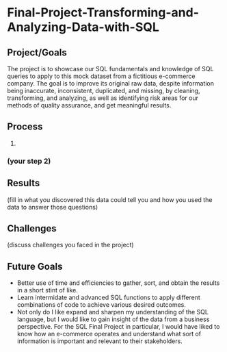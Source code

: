# Final-Project-Transforming-and-Analyzing-Data-with-SQL

## Project/Goals
The project is to showcase our SQL fundamentals and knowledge of SQL queries to apply to this mock dataset from a fictitious e-commerce company.  The goal is to improve its original raw data, despite information being inaccurate, inconsistent, duplicated, and missing, by cleaning, transforming, and analyzing, as well as identifying risk areas for our methods of quality assurance, and get meaningful results.  

## Process
1. 
### (your step 2)

## Results
(fill in what you discovered this data could tell you and how you used the data to answer those questions)

## Challenges 
(discuss challenges you faced in the project)

## Future Goals
- Better use of time and efficiencies to gather, sort, and obtain the results in a short stint of like.
- Learn intermidate and advanced SQL functions to apply different combinations of code to achieve various desired outcomes.
- Not only do I like expand and sharpen my understanding of the SQL language, but I would like to gain insight of the data from a business perspective.  For the SQL Final Project in particular, I would have liked to know how an e-commerce operates and understand what sort of information is important and relevant to their stakeholders.
